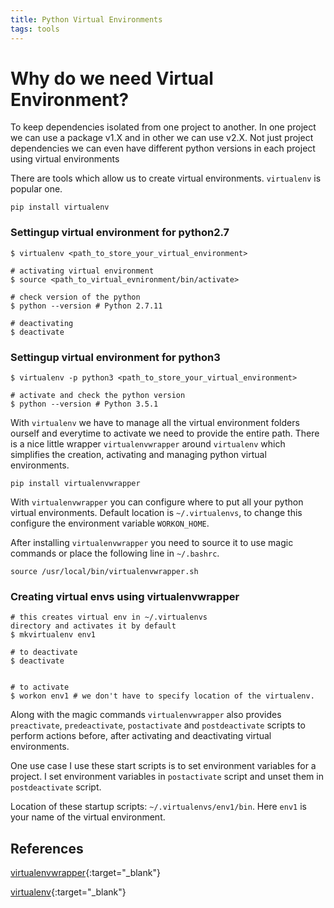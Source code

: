 ```yaml
---
title: Python Virtual Environments
tags: tools
---
```


# Why do we need Virtual Environment?
To keep dependencies isolated from one project to another. In one project we
can use a package v1.X and in other we can use v2.X. Not just project
dependencies we can even have different python versions in each project
using virtual environments

There are tools which allow us to create virtual environments.
`virtualenv` is popular one.

`pip install virtualenv`

### Settingup virtual environment for python2.7

```
$ virtualenv <path_to_store_your_virtual_environment>

# activating virtual environment
$ source <path_to_virtual_evnironment/bin/activate>

# check version of the python
$ python --version # Python 2.7.11

# deactivating
$ deactivate
```

### Settingup virtual environment for python3
```
$ virtualenv -p python3 <path_to_store_your_virtual_environment>

# activate and check the python version
$ python --version # Python 3.5.1
```

With `virtualenv` we have to manage all the virtual environment folders ourself
and everytime to activate we need to provide the entire path. There is a
nice little wrapper `virtualenvwrapper` around `virtualenv` which
simplifies the creation, activating and managing python virtual
environments.

`pip install virtualenvwrapper`

With `virtualenvwrapper` you can configure where to put all your python virtual environments. Default location is `~/.virtualenvs`, to change this configure the environment variable `WORKON_HOME`.

After installing `virtualenvwrapper` you need to source it to use magic commands or place the following line in `~/.bashrc`.

`source /usr/local/bin/virtualenvwrapper.sh`

### Creating virtual envs using virtualenvwrapper
```
# this creates virtual env in ~/.virtualenvs
directory and activates it by default
$ mkvirtualenv env1

# to deactivate
$ deactivate


# to activate
$ workon env1 # we don't have to specify location of the virtualenv.
```

Along with the magic commands `virtualenvwrapper` also provides
`preactivate`, `predeactivate`, `postactivate` and `postdeactivate`
scripts to perform actions before, after activating and deactivating
virtual environments.

One use case I use these start scripts is to set environment variables
for a project. I set environment variables in `postactivate` script and
unset them in `postdeactivate` script.

Location of these startup scripts: `~/.virtualenvs/env1/bin`. Here
`env1` is your name of the virtual environment.


## References
[virtualenvwrapper](https://virtualenvwrapper.readthedocs.io/en/latest/){:target="_blank"}

[virtualenv](https://virtualenv.pypa.io/en/stable/){:target="_blank"}

